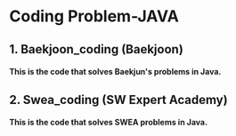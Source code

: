 
# Coding Problem-JAVA

## **1. Baekjoon_coding** (Baekjoon)
#### This is the code that solves Baekjun's problems in Java.

## **2. Swea_coding** (SW Expert Academy)
#### This is the code that solves SWEA problems in Java.
